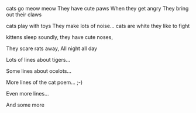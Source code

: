 cats go meow meow
They have cute paws
When they get angry
They bring out their claws

cats play with toys
They make lots of noise...
cats are white
they like to fight

kittens sleep soundly,
they have cute noses,

They scare rats away,
All night all day

Lots of lines about tigers...

Some lines about ocelots...

More lines of the cat poem... ;-)

Even more lines...

And some more
